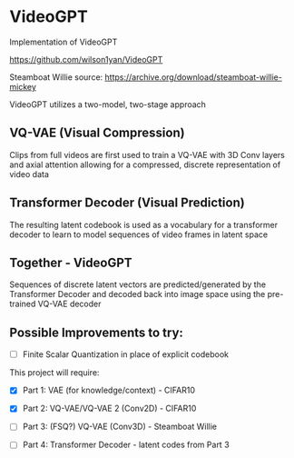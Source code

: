 # VideoGPT
Implementation of VideoGPT

https://github.com/wilson1yan/VideoGPT

Steamboat Willie source: https://archive.org/download/steamboat-willie-mickey

VideoGPT utilizes a two-model, two-stage approach

## VQ-VAE (Visual Compression)
Clips from full videos are first used to train a VQ-VAE with 3D Conv layers and axial attention
allowing for a compressed, discrete representation of video data

## Transformer Decoder (Visual Prediction)
The resulting latent codebook is used as a vocabulary for a transformer decoder to learn to model sequences of
video frames in latent space

## Together - VideoGPT
Sequences of discrete latent vectors are predicted/generated by the Transformer Decoder and decoded back into
image space using the pre-trained VQ-VAE decoder

## Possible Improvements to try:
- [ ] Finite Scalar Quantization in place of explicit codebook

This project will require:

- [X] Part 1: VAE (for knowledge/context) - CIFAR10

- [X] Part 2: VQ-VAE/VQ-VAE 2 (Conv2D) - CIFAR10

- [ ] Part 3: (FSQ?) VQ-VAE (Conv3D) - Steamboat Willie

- [ ] Part 4: Transformer Decoder - latent codes from Part 3
